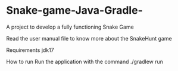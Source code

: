 # Snake-game-Java-Gradle-
A project to develop a fully functioning Snake Game

Read the user manual file to know more about the SnakeHunt game


Requirements
jdk17

How to run
Run the application with the command ./gradlew run
